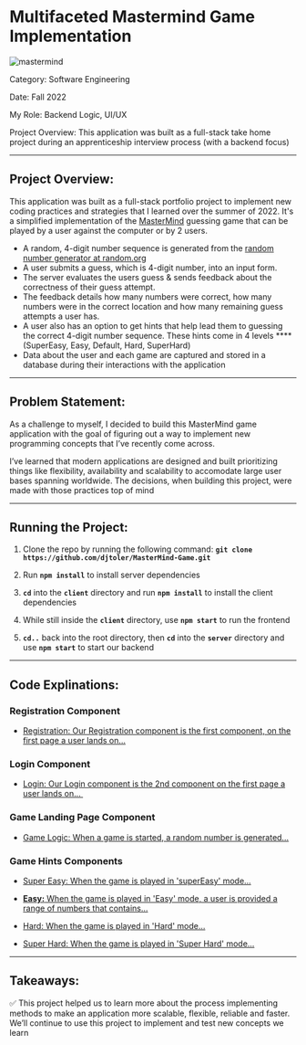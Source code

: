 # Multifaceted Mastermind Game Implementation

![mastermind](https://github.com/djtoler/v1-mern/blob/main/assets/images/mastermind.png)

Category: Software Engineering

Date: Fall 2022

My Role: Backend Logic, UI/UX

Project Overview: This application was built as a full-stack take home project during an apprenticeship interview process (with a backend focus)

---

## Project Overview:

This application was built as a full-stack portfolio project to implement new coding practices and strategies that I learned over the summer of 2022.  It's a simplified implementation of the [MasterMind](https://en.wikipedia.org/wiki/Mastermind_(board_game)) guessing game that can be played by a user against the computer or by 2 users.

- A random, 4-digit number sequence is generated from the [random number generator at random.org](https://www.random.org/integers/)
- A user submits a guess, which is 4-digit number, into an input form.
- The server evaluates the users guess & sends feedback about the correctness of their guess attempt.
- The feedback details how many numbers were correct, how many numbers were in the correct location and how many remaining guess attempts a user has.
- A user also has an option to get hints that help lead them to guessing the correct 4-digit number sequence. These hints come in 4 levels ****(SuperEasy, Easy, Default, Hard, SuperHard)
- Data about the user and each game are captured and stored in a database during their interactions with the application

---

## Problem Statement:

As a challenge to myself, I decided to build this MasterMind game application with the goal of figuring out a way to implement new programming concepts that I’ve recently come across.

I’ve learned that modern applications are designed and built prioritizing things like flexibility, availability and scalability to accomodate large user bases spanning worldwide. The decisions, when building this project, were made with those practices top of mind

---

## Running the Project:
1. Clone the repo by running the following command: **`git clone https://github.com/djtoler/MasterMind-Game.git`**

2. Run **`npm install`** to install server dependencies

3. **`cd`** into the **`client`** directory and run **`npm install`** to install the client dependencies
   
4. While still inside the **`client`** directory, use **`npm start`** to run the frontend 
   
5. **`cd..`** back into the root directory, then **`cd`** into the **`server`** directory and use **`npm start`** to start our backend

---

## Code Explinations:

### **Registration Component**

- [Registration: Our Registration component is the first component, on the first page a user lands on… ](https://github.com/djtoler/v1-mern/blob/main/assets/mds/Registration.md)

### **Login Component**

- [Login: Our Login component is the 2nd component on the first page a user lands on... ](https://github.com/djtoler/v1-mern/blob/main/assets/mds/Login.md)

### **Game Landing Page Component**

- [Game Logic:  When a game is started, a random number is generated…](https://github.com/djtoler/v1-mern/blob/main/assets/mds/LandingPage-GameLogic.md)

### **Game Hints Components**

- [Super Easy: When the game is played in 'superEasy' mode…](https://github.com/djtoler/v1-mern/blob/main/assets/mds/SuperEasy.md)


- [**Easy:** When the game is played in 'Easy' mode, a user is provided a range of numbers that contains…](https://github.com/djtoler/v1-mern/blob/main/assets/mds/Easy.md)


- [Hard: When the game is played in 'Hard' mode…](https://github.com/djtoler/v1-mern/blob/main/assets/mds/Hard.md)


- [Super Hard: When the game is played in 'Super Hard' mode…](https://github.com/djtoler/v1-mern/blob/main/assets/mds/SuperHard.md)
---

## **Takeaways:**

<aside>
✅ This project helped us to learn more about the process implementing methods to make an application more scalable, flexible, reliable and faster. We’ll continue to use this project to implement and test new concepts we learn

</aside>
